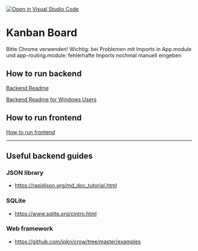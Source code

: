 [![Open in Visual Studio Code](https://classroom.github.com/assets/open-in-vscode-f059dc9a6f8d3a56e377f745f24479a46679e63a5d9fe6f495e02850cd0d8118.svg)](https://classroom.github.com/online_ide?assignment_repo_id=6612447&assignment_repo_type=AssignmentRepo)
# Kanban Board
Bitte Chrome verwenden!
Wichtig: bei Problemen mit Imports in App.module und app-routing.module: fehlerhafte Imports nochmal manuell eingeben
## How to run backend

[Backend Readme](docs/README_BACKEND.md)

[Backend Readme for Windows Users](docs/README_BACKEND_WINDOWS.md)

## How to run frontend

[How to run frontend](docs/README_FRONTEND.md)

---

## Useful backend guides

### JSON library

- <https://rapidjson.org/md_doc_tutorial.html>

### SQLite

- <https://www.sqlite.org/cintro.html>

### Web framework

- <https://github.com/ipkn/crow/tree/master/examples>
